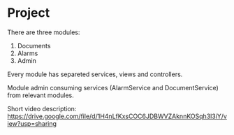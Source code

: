 # Project

There are three modules:

1. Documents
2. Alarms
3. Admin

Every module has separeted services, views and controllers.

Module admin consuming services (AlarmService and DocumentService) from relevant modules.

Short video description: 
https://drive.google.com/file/d/1H4nLfKxsCOC6JDBWVZAknnKOSqh3l3iY/view?usp=sharing
